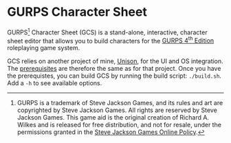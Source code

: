 # GURPS Character Sheet

GURPS[^1] Character Sheet (GCS) is a stand-alone, interactive, character sheet editor that allows you to build
characters for the [GURPS 4<sup>th</sup> Edition](http://www.sjgames.com/gurps) roleplaying game system.

GCS relies on another project of mine, [Unison](https://github.com/richardwilkes/unison),
for the UI and OS integration. The [prerequisites](https://github.com/richardwilkes/unison/blob/main/README.md) are
therefore the same as for that project. Once you have the prerequistes, you can build GCS by running the build script:
`./build.sh`. Add a `-h` to see available options.

[^1]: GURPS is a trademark of Steve Jackson Games, and its rules and art are copyrighted by Steve Jackson Games. All
rights are reserved by Steve Jackson Games. This game aid is the original creation of Richard A. Wilkes and is
released for free distribution, and not for resale, under the permissions granted in the
<a href="http://www.sjgames.com/general/online_policy.html">Steve Jackson Games Online Policy</a>.
